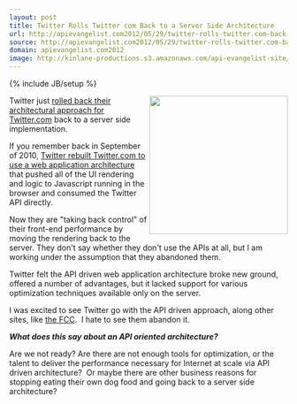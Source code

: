 ```yaml
---
layout: post
title: Twitter Rolls Twitter com Back to a Server Side Architecture
url: http://apievangelist.com2012/05/29/twitter-rolls-twitter.com-back-to-a-server-side-architecture/
source: http://apievangelist.com2012/05/29/twitter-rolls-twitter.com-back-to-a-server-side-architecture/
domain: apievangelist.com2012
image: http://kinlane-productions.s3.amazonaws.com/api-evangelist-site/blog/Twitter-Home.png
---
```

{% include JB/setup %}<p>
     <img src="http://kinlane-productions.s3.amazonaws.com/api-evangelist/twitter/Twitter-Home.png"  width="250" align="right" />
</p>
<p>
     Twitter just <a href="http://engineering.twitter.com/2012/05/improving-performance-on-twittercom.html">rolled back their architectural approach for Twitter.com</a> back to a server side implementation.
</p>
<p>
     If you remember back in September of 2010, <a href="/admin/blog/twitter+eats+own+dogfood+api+evangelist">Twitter rebuilt Twitter.com to use a web application architecture</a> that pushed all of the UI rendering and logic to Javascript running in the browser and consumed the Twitter API directly.
</p>
<p>
     Now they are "taking back control" of their front-end performance by moving the rendering back to the server. They don't say whether they don't use the APIs at all, but I am working under the assumption that they abandoned them.
</p>
<p>
     Twitter felt the API driven web application architecture broke new ground, offered a number of advantages, but it lacked support for various optimization techniques available only on the server.
</p>
<p>
     I was excited to see Twitter go with the API driven approach, along other sites, like <a title="FCC Website" href="http://blog.programmableweb.com/2011/04/06/everything-should-be-an-api-says-fcc/">the FCC</a>.  I hate to see them abandon it.
</p>
<p>
     <em><strong>What does this say about an API oriented architecture?</strong></em>
</p>
<p>
     Are we not ready? Are there are not enough tools for optimization, or the talent to deliver the performance necessary for Internet at scale via API driven architecture?  Or maybe there are other business reasons for stopping eating their own dog food and going back to a server side architecture?
</p>
